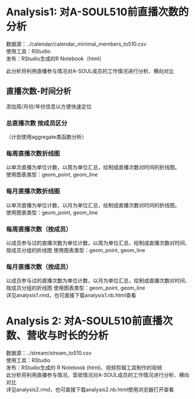 # Analysis1: 对A-SOUL510前直播次数的分析
数据源：../calendar/calendar_minimal_members_to510.csv  
使用工具：RStudio  
发布：RStudio生成的R Notebook（html）  
  
此分析将利用直播参与情况对A-SOUL成员的工作情况进行分析、横向对比
## 直播次数-时间分析
添加周/月份/年份信息以方便快速定位
### 总直播次数 按成员区分
（计划使用aggregate类函数分析）
### 每周直播次数折线图
以单次直播为单位计数，以周为单位汇总，绘制成直播次数对时间的折线图。  
使用图表类型：geom_point, geom_line
### 每月直播次数折线图
以单次直播为单位计数，以月为单位汇总，绘制成直播次数对时间的折线图。  
使用图表类型：geom_point, geom_line
### 每周直播次数（按成员）
以成员参与过的直播次数为单位计数，以周为单位汇总，绘制成直播次数对时间、按成员分组的折线图
使用图表类型：geom_point, geom_line
### 每月直播次数（按成员）
以成员参与过的直播次数为单位计数，以月为单位汇总，绘制成直播次数对时间、按成员分组的折线图
使用图表类型：geom_point, geom_line  
详见analysis1.rmd，也可直接下载analysis1.nb.html查看

# Analysis 2: 对A-SOUL510前直播次数、营收与时长的分析
数据源：../stream/stream_to510.csv  
使用工具：RStudio  
发布：RStudio生成的 R Notebook (html)、视频剪辑工具制作的视频  
此分析将利用直播参与情况、营收情况对A-SOUL成员的工作情况进行分析、横向对比  
详见analysis2.rmd，也可直接下载analysis2.nb.html使用浏览器打开查看